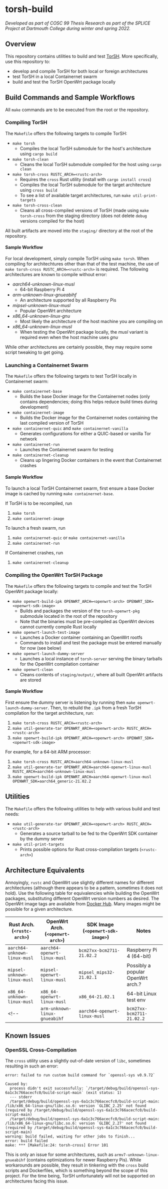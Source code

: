 # torsh-build

*Developed as part of COSC 99 Thesis Research as part of the SPLICE Project at Dartmouth College during winter and spring 2022.*




## Overview

This repository contains utilities to build and test [TorSH](https://github.com/avandenbussche/torsh). More specifically, use this repository to:

* develop and compile TorSH for both local or foreign architectures
* test TorSH in a local Containernet swarm
* build and test the TorSH OpenWrt package locally



## Build Commands and Sample Workflows

All `make` commands are to be executed from the root or the repository.

### Compiling TorSH

The `Makefile` offers the following targets to compile TorSH:

* `make torsh`
  * Compiles the local TorSH submodule for the host's architecture using `cargo build`
* `make torsh-clean`
  * Cleans the local TorSH submodule compiled for the host using `cargo clean`
* `make torsh-cross RUSTC_ARCH=<rustc-arch>`
  * Requires the `cross` Rust utility (install with `cargo install cross`)
  * Compiles the local TorSH submodule for the target architecture using `cross build`
  * To see a list of available target architectures, run `make util-print-targets`
* `make torsh-cross-clean`
  * Cleans all cross-compiled versions of TorSH (made using `make torsh-cross` from the staging directory (does not delete `debug` versions compiled for the host)

All built artifacts are moved into the `staging/` directory at the root of the repository.

#### Sample Workflow

For local development, simply compile TorSH using `make torsh`. When compiling for architechtures other than that of the test machine, the use of `make torsh-cross RUSTC_ARCH=<rustc-arch>` is required. The following architectures are known to compile without error:

* *aarch64-unknown-linux-musl*
  * 64-bit Raspberry Pi 4
* *arm-unknown-linux-gnueabihf*
  * An architecture supported by all Raspberry Pis
* *mipsel-unknown-linux-musl*
  * Popular OpenWrt architecture
* *x86_64-unknown-linux-gnu*
  * Most likely the architecture of the host machine you are compiling on
* *x86_64-unknown-linux-musl*
  * When testing the OpenWrt package locally, the *musl* variant is required even when the host machine uses *gnu*


While other architectures are certainly possible, they may require some script tweaking to get going.



### Launching a Containernet Swarm

The `Makefile` offers the following targets to test TorSH locally in Containernet swarm:

* `make containernet-base`
  * Builds the base Docker image for the Containernet nodes (only contains dependencies; doing this helps reduce build times during development)
* `make containernet-image`
  * Builds the Docker image for the Containernet nodes containing the last compiled version of TorSH
* `make containernet-quic` and `make containernet-vanilla`
  * Generates configurations for either a QUIC-based or vanilla Tor network
* `make containernet-run`
  * Launches the Containernet swarm for testing
* `make containernet-cleanup`
  * Cleans up lingering Docker containers in the event that Containernet crashes

#### Sample Workflow

To launch a local TorSH Containernet swarm, first ensure a base Docker image is cached by running `make containernet-base`.

If TorSH is to be recompiled, run

1. `make torsh`
2. `make containernet-image`

To launch a fresh swarm, run

1. `make containernet-quic` or `make containernet-vanilla`
2. `make containernet-run`

If Containernet crashes, run

1. `make containernet-cleanup`



### Compiling the OpenWrt TorSH Package

The `Makefile` offers the following targets to compile and test the TorSH OpenWrt package locally:

* `make openwrt-build-ipk OPENWRT_ARCH=<openwrt-arch> OPENWRT_SDK=<openwrt-sdk-image>`
  * Builds and packages the version of the `torsh-openwrt-pkg` submodule located in the root of the repository
  * Note that the binaries must be pre-compiled as OpenWrt devices cannot currently compile Rust locally
* `make openwrt-launch-test-image`
  * Launches a Docker container containing an OpenWrt rootfs
  * Commands to install and test the package must be entered manually for now (see below)
* `make openwrt-launch-dummy-server`
  * Launches a local instance of `torsh-server` serving the binary tarballs for the OpenWrt compilation container
* `make openwrt-clean`
  * Cleans contents of `staging/output/`, where all built OpenWrt artifacts are stored

#### Sample Workflow

First ensure the dummy server is listening by running then `make openwrt-launch-dummy-server`. Then, to rebuild the `.ipk` from a fresh TorSH compilation for the target architecture, run:

1. `make torsh-cross RUSTC_ARCH=<rustc-arch>`
2. `make util-generate-tar OPENWRT_ARCH=<openwrt-arch> RUSTC_ARCH=<rustc-arch>`
3. `make openwrt-build-ipk OPENWRT_ARCH=<openwrt-arch> OPENWRT_SDK=<openwrt-sdk-image>`

For example, for a 64-bit ARM processor:

1. `make torsh-cross RUSTC_ARCH=aarch64-unknown-linux-musl`
2. `make util-generate-tar OPENWRT_ARCH=aarch64-openwrt-linux-musl RUSTC_ARCH=aarch64-unknown-linux-musl`
3. `make openwrt-build-ipk OPENWRT_ARCH=aarch64-openwrt-linux-musl OPENWRT_SDK=aarch64_generic-21.02.2`



## Utilities

The `Makefile` offers the following utilities to help with various build and test needs:

* `make util-generate-tar OPENWRT_ARCH=<openwrt-arch> RUSTC_ARCH=<rustc-arch>`
  * Generates a source tarball to be fed to the OpenWrt SDK container by the dummy server
* `make util-print-targets`
  * Prints possible options for Rust cross-compilation targets (`<rustc-arch>`)



## Architecture Equivalents

Annoyingly, `rustc` and OpenWrt use slightly different names for different architectures (although there appears to be a pattern, sometimes it does not hold). Use the following table for equivalencies while building the OpenWrt packages, substituting different OpenWrt version numbers as desired. The OpenWrt image tags are available from [Docker Hub](https://hub.docker.com/r/openwrtorg/sdk/tags). Many images might be possible for a given architecture.

| Rust Arch. (`<rustc-arch>`)       | OpenWrt Arch. (`<openwrt-arch>`) | SDK Image (`<openwrt-sdk-image>`) | Notes                             |
| --------------------------------- | -------------------------------- | --------------------------------- | --------------------------------- |
| `aarch64-unknown-linux-musl`      | `aarch64-openwrt-linux-musl`     | `bcm27xx-bcm2711-21.02.2`         | Raspberry Pi 4 (64-bit)           |
| `mipsel-unknown-linux-musl`       | `mipsel-openwrt-linux-musl`      | `mipsel_mips32-21.02.1`           | Possibly a popular OpenWrt arch.? |
| `x86_64-unknown-linux-musl`       | `x86_64-openwrt-linux-musl`      | `x86_64-21.02.1`                  | 64-bit Linux test env             |
<!-- | `arm-unknown-linux-gnueabihf`     | `aarch64-openwrt-linux-musl`     | `bcm27xx-bcm2711-21.02.2`         | Raspberry Pi 4         | -->



## Known Issues

### OpenSSL Cross-Compilation

The `cross` utility uses a slightly out-of-date version of `libc`, sometimes resulting in such an error:

```
error: failed to run custom build command for `openssl-sys v0.9.72`

Caused by:
  process didn't exit successfully: `/target/debug/build/openssl-sys-6a1c3c766acecfc0/build-script-main` (exit status: 1)
  --- stderr
  /target/debug/build/openssl-sys-6a1c3c766acecfc0/build-script-main: /lib/x86_64-linux-gnu/libc.so.6: version `GLIBC_2.25' not found (required by /target/debug/build/openssl-sys-6a1c3c766acecfc0/build-script-main)
  /target/debug/build/openssl-sys-6a1c3c766acecfc0/build-script-main: /lib/x86_64-linux-gnu/libc.so.6: version `GLIBC_2.27' not found (required by /target/debug/build/openssl-sys-6a1c3c766acecfc0/build-script-main)
warning: build failed, waiting for other jobs to finish...
error: build failed
make: *** [Makefile:24: torsh-cross] Error 101
```

This is only an issue for some architectures, such as `armv7-unknown-linux-gnueabihf` (contains optimizations for newer Raspberry Pis). While workarounds are possible, they result in tinkering with the `cross` build scripts and Dockerfiles, which is something beyond the scope of this project. For the time being, TorSH unfortunately will not be supported on architectures facing this issue.